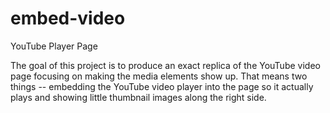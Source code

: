 # embed-video
YouTube Player Page


The goal of this project is to produce an exact replica of the YouTube video page focusing on making the media elements show up. That means two things -- embedding the YouTube video player into the page so it actually plays and showing little thumbnail images along the right side.

